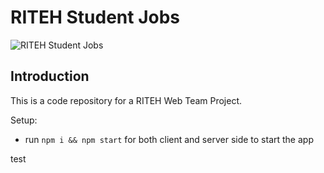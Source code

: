 # RITEH Student Jobs

![RITEH Student Jobs](https://cdn.dribbble.com/users/2301995/screenshots/14264831/media/e0546bcd2b7678f5990f100777590917.png?compress=1&resize=1200x900)

## Introduction
This is a code repository for a RITEH Web Team Project.

Setup:
- run ```npm i && npm start``` for both client and server side to start the app

test
